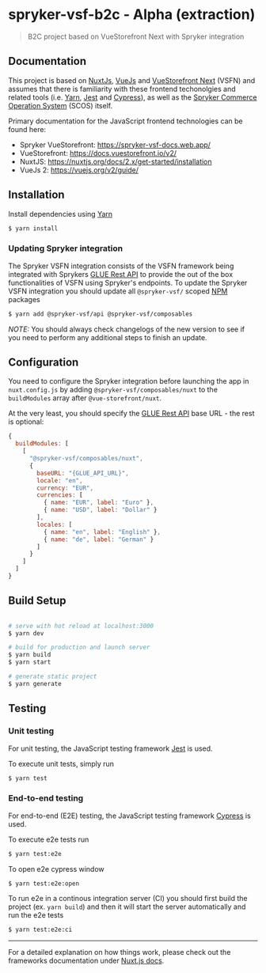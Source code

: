 # spryker-vsf-b2c - Alpha (extraction)

> B2C project based on VueStorefront Next with Spryker integration

## Documentation

This project is based on [NuxtJs](https://nuxtjs.org/docs/2.x/get-started/installation), [VueJs](https://vuejs.org/v2/guide/) and [VueStorefront Next](https://docs-next.vuestorefront.io/) (VSFN) and assumes that there is familiarity with these frontend techonolgies and related tools (i.e. [Yarn](https://yarnpkg.com/), [Jest](https://jestjs.io/) and [Cypress](https://www.cypress.io/)), as well as the [Spryker Commerce Operation System](https://documentation.spryker.com/) (SCOS) itself. 

Primary documentation for the JavaScript frontend technologies can be found here:

- Spryker VueStorefront: https://spryker-vsf-docs.web.app/
- VueStorefront: https://docs.vuestorefront.io/v2/
- NuxtJS: https://nuxtjs.org/docs/2.x/get-started/installation
- VueJs 2: https://vuejs.org/v2/guide/

## Installation

Install dependencies using [Yarn](https://yarnpkg.com/)

```bash
$ yarn install
```

### Updating Spryker integration

The Spryker VSFN integration consists of the VSFN framework being integrated with Sprykers [GLUE Rest API](https://documentation.spryker.com/docs/glue-rest-api) to provide the out of the box functionalities of VSFN using Spryker's endpoints.
To update the Spryker VSFN integration you should update all `@spryker-vsf/` scoped [NPM](https://www.npmjs.com/) packages

```bash
$ yarn add @spryker-vsf/api @spryker-vsf/composables
```

_NOTE:_ You should always check changelogs of the new version to see if you need
to perform any additional steps to finish an update.

## Configuration

You need to configure the Spryker integration before launching the app in `nuxt.config.js`
by adding `@spryker-vsf/composables/nuxt` to the `buildModules` array after `@vue-storefront/nuxt`.

At the very least, you should specify the [GLUE Rest API](https://documentation.spryker.com/docs/glue-rest-api) base URL - the rest is optional:

```js
{
  buildModules: [
    [
      "@spryker-vsf/composables/nuxt",
      {
        baseURL: "{GLUE_API_URL}",
        locale: "en",
        currency: "EUR",
        currencies: [
          { name: "EUR", label: "Euro" },
          { name: "USD", label: "Dollar" }
        ],
        locales: [
          { name: "en", label: "English" },
          { name: "de", label: "German" }
        ]
      }
    ]
  ]
}
```

## Build Setup

```bash

# serve with hot reload at localhost:3000
$ yarn dev

# build for production and launch server
$ yarn build
$ yarn start

# generate static project
$ yarn generate
```

## Testing

### Unit testing

For unit testing, the JavaScript testing framework [Jest](https://jestjs.io/) is used.

To execute unit tests, simply run

```bash
$ yarn test
```

### End-to-end testing

For end-to-end (E2E) testing, the JavaScript testing framework [Cypress](https://www.cypress.io/) is used.

To execute e2e tests run

```bash
$ yarn test:e2e
```

To open e2e cypress window

```bash
$ yarn test:e2e:open
```

To run e2e in a continous integration server (CI) you should first build the project (ex. `yarn build`)
and then it will start the server automatically and run the e2e tests

```bash
$ yarn test:e2e:ci
```

---

For a detailed explanation on how things work, please check out the frameworks documentation under [Nuxt.js docs](https://nuxtjs.org).

